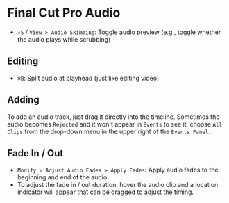 # Final Cut Pro Audio

- `⇧S` / `View > Audio Skimming`: Toggle audio preview (e.g., toggle whether the audio plays while scrubbing)

## Editing

- `⌘B`: Split audio at playhead (just like editing video)

## Adding

To add an audio track, just drag it directly into the timeline. Sometimes the audio becomes `Rejected` and it won't appear in `Events` to see it, choose `All Clips` from the drop-down menu in the upper right of the `Events Panel`.

## Fade In / Out

- `Modify > Adjust Audio Fades > Apply Fades`: Apply audio fades to the beginning and end of the audio
- To adjust the fade in / out duration, hover the audio clip and a location indicator will appear that can be dragged to adjust the timing.
